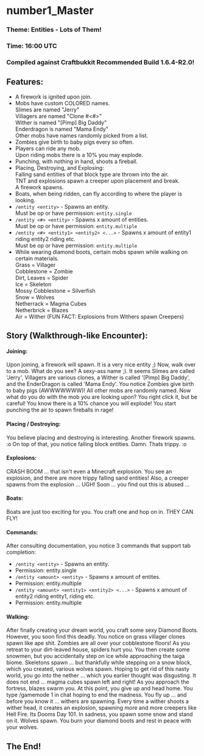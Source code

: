 number1_Master
==============
### Theme: Entities - Lots of Them!

### Time: 16:00 UTC

### Compiled against Craftbukkit Recommended Build 1.6.4-R2.0!

Features:
---------
- A firework is ignited upon join.
- Mobs have custom COLORED names.  
  Slimes are named "Jerry"  
  Villagers are named "Clone #<#>"  
  Wither is named "[Pimp] Big Daddy"  
  Enderdragon is named "Mama Endy"  
  Other mobs have names randomly picked from a list.
- Zombies give birth to baby pigs every so often.
- Players can ride any mob.  
  Upon riding mobs there is a 10% you may explode.
- Punching, with nothing in hand, shoots a fireball.
- Placing, Destroying, and Explosing:  
  Falling sand entities of that block type are thrown into the air.  
  TNT and explosions spawn a creeper upon placement and break.  
  A firework spawns.
- Boats, when being ridden, can fly according to where the player is looking.
- `/entity <entity>` - Spawns an entity.  
  Must be op or have permission: `entity.single`
- `/entity <#> <entity>` - Spawns x amount of entities.  
  Must be op or have permission: `entity.multiple`
- `/entity <#> <entity1> <entity2> <...>` - Spawns x amount of entity1 riding entity2 riding etc.  
  Must be op or have permission: `entity.multiple`
- While wearing diamond boots, certain mobs spawn while walking on certain materials.  
  Grass = Villager  
  Cobblestone = Zombie  
  Dirt, Leaves = Spider  
  Ice = Skeleton  
  Mossy Cobblestone = Silverfish  
  Snow = Wolves  
  Netherrack = Magma Cubes  
  Netherbrick = Blazes  
  Air = Wither (FUN FACT: Explosions from Withers spawn Creepers)

Story (Walkthrough-like Encounter):
------

#### Joining:
Upon joining, a firework will spawn. It is a very nice entity ;) Now, walk over to a mob.
What do you see? A sexy-ass name ;). It seems Slimes are called 'Jerry', Villagers are various clones,
a Wither is called '[Pimp] Big Daddy', and the EnderDragon is called 'Mama Endy'.
You notice Zombies give birth to baby pigs (AWWWWWWW)! All other mobs are randomly named.
Now what do you do with the mob you are looking upon? You right click it, but be careful!
You know there is a 10% chance you will explode! You start punching the air to spawn fireballs in rage!

#### Placing / Destroying:
You believe placing and destroying is interesting. Another firework spawns. :o
On top of that, you notice falling block entities. Damn. Thats trippy. :o

#### Explosions:
CRASH BOOM ... that isn't even a Minecraft explosion. You see an explosion, and there are more 
trippy falling sand entities! Also, a creeper spawns from the explosion ... UGH!
Soon ... you find out this is abused ...

#### Boats:
Boats are just too exciting for you. You craft one and hop on in. THEY CAN FLY!

#### Commands:
After consulting documentation, you notice 3 commands that support tab completion:
* `/entity <entity>` - Spawns an entity.
* Permission: entity.single
* `/entity <amount> <entity>` - Spawns x amount of entites.
* Permission: entity.multiple
* `/entity <amount> <entity1> <entity2> <...>` - Spawns x amount of entity2 riding entity1, riding etc.
* Permission: entity.multiple

#### Walking:
After finally creating your dream world, you craft some sexy Diamond Boots.
However, you soon find this deadly. You notice on grass villager clones spawn like ape shit.
Zombies are all over your cobblestone floors! As you retreat to your dirt-leaved house, spiders hurt you. 
You then create some snowmen, but you accidentally step on ice while approaching the taiga biome.
Skeletons spawn ... but thankfully while stepping on a snow block, which you created, various wolves spawn.
Hoping to get rid of this nasty world, you go into the nether ... which you earlier thought was disgusting.
It does not end ... magma cubes spawn left and right! As you approach the fortress, blazes swarm you.
At this point, you give up and head home. You type /gamemode 1 in chat hoping to end the madness.
You fly up ... and before you know it ... withers are spawning. Every time a wither shoots a wither head,
it creates an explosion, spawning more and more creepers like Hell Fire. Its Dooms Day 101. In sadness,
you spawn some snow and stand on it. Wolves spawn. You burn your diamond boots and rest in peace with your wolves.

The End!
--------
